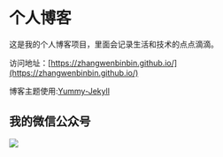 # 个人博客

这是我的个人博客项目，里面会记录生活和技术的点点滴滴。


访问地址：[https://zhangwenbinbin.github.io/](https://zhangwenbinbin.github.io/)


博客主题使用:[Yummy-Jekyll](https://github.com/DONGChuan/Yummy-Jekyll)


## 我的微信公众号

![](http://www.ityouknow.com/assets/images/keeppuresmile_430.jpg)